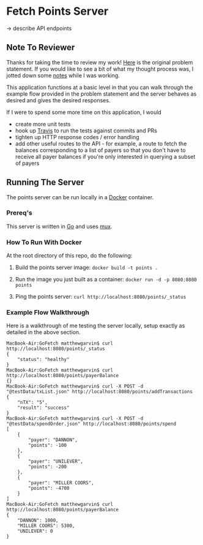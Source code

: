 # Fetch Points Server

-> describe API endpoints

## Note To Reviewer

Thanks for taking the time to review my work!
[Here](./problemStatement.pdf) is the original problem statement.
If you would like to see a bit of what my thought process was,
I jotted down some [notes](./thoughtProcess.txt) while I was working.

This application functions at a basic level in that
you can walk through the example flow provided in the problem statement
and the server behaves as desired and gives the desired responses.

If I were to spend some more time on this application, I would 
- create more unit tests
- hook up [Travis](https://travis-ci.com/) to run the tests against commits and PRs
- tighten up HTTP response codes / error handling
- add other useful routes to the API - for example, a route to
fetch the balances corresponding to a list of payers so that
you don't have to receive all payer balances if you're 
only interested in querying a subset of payers

## Running The Server

The points server can be run locally in a [Docker](https://www.docker.com/) container.

### Prereq's

This server is written in [Go](https://golang.org/) and uses [mux](https://github.com/gorilla/mux).

### How To Run With Docker

At the root directory of this repo, do the following:

1. Build the points server image:
```docker build -t points .```

2. Run the image you just built as a container:
```docker run -d -p 8080:8080 points```

3. Ping the points server:
```curl http://localhost:8080/points/_status```

### Example Flow Walkthrough

Here is a walkthrough of me testing the server locally, setup exactly as detailed in the above section.

```
MacBook-Air:GoFetch matthewgarvin$ curl http://localhost:8080/points/_status
{
    "status": "healthy"
}
MacBook-Air:GoFetch matthewgarvin$ curl http://localhost:8080/points/payerBalance
{}
MacBook-Air:GoFetch matthewgarvin$ curl -X POST -d "@testData/txList.json" http://localhost:8080/points/addTransactions
{
    "nTX": "5",
    "result": "success"
}
MacBook-Air:GoFetch matthewgarvin$ curl -X POST -d "@testData/spendOrder.json" http://localhost:8080/points/spend
[
    {
        "payer": "DANNON",
        "points": -100
    },
    {
        "payer": "UNILEVER",
        "points": -200
    },
    {
        "payer": "MILLER COORS",
        "points": -4700
    }
]
MacBook-Air:GoFetch matthewgarvin$ curl http://localhost:8080/points/payerBalance
{
    "DANNON": 1000,
    "MILLER COORS": 5300,
    "UNILEVER": 0
}
```

